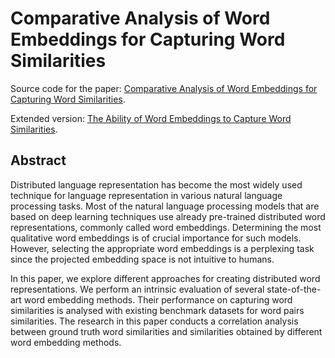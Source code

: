 # Comparative Analysis of Word Embeddings for Capturing Word Similarities

Source code for the paper: [Comparative Analysis of Word Embeddings for Capturing Word Similarities](https://aircconline.com/csit/papers/vol10/csit100402.pdf).

Extended version: [The Ability of Word Embeddings to Capture Word Similarities](https://aircconline.com/ijnlc/V9N3/9320ijnlc02.pdf).


## Abstract

Distributed language representation has become the most widely used technique for language representation in various natural language processing tasks. Most of the natural language processing models that are based on deep learning techniques use already pre-trained distributed word representations, commonly called word embeddings. Determining the most qualitative word embeddings is of crucial importance for such models. However, selecting the appropriate word embeddings is a perplexing task since the projected embedding space is not intuitive to humans.

In this paper, we explore different approaches for creating distributed word representations. We perform an intrinsic evaluation of several state-of-the-art word embedding methods. Their performance on capturing word similarities is analysed with existing benchmark datasets for word pairs similarities. The research in this paper conducts a correlation analysis between ground truth word similarities and similarities obtained by different word embedding methods.